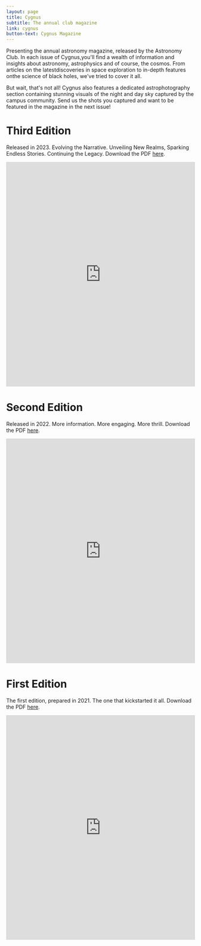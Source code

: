 ```yaml
---
layout: page
title: Cygnus
subtitle: The annual club magazine
link: cygnus
button-text: Cygnus Magazine
---
```


Presenting the annual astronomy magazine, released by the Astronomy Club. In each issue of Cygnus,you'll find a wealth of information and insights about astronomy, astrophysics and of course, the cosmos. From articles on the latestdiscoveries in space exploration to in-depth features onthe science of black holes, we've tried to cover it all.

But wait, that's not all! Cygnus also features a dedicated astrophotography section containing stunning visuals of the night and day sky captured by the campus community. Send us the shots you captured and want to be featured in the magazine in the next issue!

# Third Edition

Released in 2023. Evolving the Narrative. Unveiling New Realms, Sparking Endless Stories. Continuing the Legacy.
Download the PDF <a href="/assets/docs/magazine/Cygnus-2023.pdf" target="_blank">here</a>.

<iframe allowfullscreen="allowfullscreen" scrolling="no" class="fp-iframe" style="border: 1px solid lightgray; width: 100%; height: 600px;" src="https://heyzine.com/flip-book/1b88b7a552.html"></iframe>

# Second Edition

Released in 2022. More information. More engaging. More thrill.
Download the PDF <a href="/assets/docs/magazine/Cygnus-2022.pdf" target="_blank">here</a>.

<iframe allowfullscreen="allowfullscreen" scrolling="no" class="fp-iframe" style="border: 1px solid lightgray; width: 100%; height: 600px;" src="https://heyzine.com/flip-book/c8325a70c5.html"></iframe>

# First Edition

The first edition, prepared in 2021. The one that kickstarted it all. Download the PDF <a href="/assets/docs/magazine/Cygnus-2021.pdf" target="_blank">here</a>.

<iframe allowfullscreen="allowfullscreen" scrolling="no" class="fp-iframe" style="border: 1px solid lightgray; width: 100%; height: 600px;" src="https://heyzine.com/flip-book/99a5d96ef8.html"></iframe>
